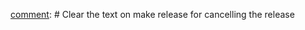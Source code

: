 [comment]: # (Please do not modify this file)
[comment]: # (Put you comments to changelog.d and it will be moved to changelog in next release)

[comment]: # Clear the text on make release for cancelling the release

[comment]: # (towncrier release notes start)
